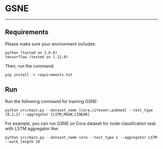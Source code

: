 # GSNE
<!--
Source code and datasets for IJCAI 2021 paper "Strengthening Global Information for Attributed Network Embedding with a Smart Random Walk"

-->
---

## Requirements

Please make sure your environment includes:

```
python (tested on 3.6.8)
tensorflow (tested on 1.12.0)
```

Then, run the command:
```
pip install -r requirements.txt
```

## Run

Run the following command for training GSNE:

```
python src/main.py --dataset_name [cora,citeseer,pubmed] --test_type [0,1,2] --aggregator [LSTM,MEAN,LINEAR]
```

For example, you can run GSNE on Cora dataset for node classfication task with LSTM aggregator like:

```
python src/main.py --dataset_name cora --test_type 1 --aggregator LSTM --walk_length 10
```
<!--
## Cite

If you use the code, please cite our paper:

```
@inproceedings{cui2020adaptive,
  title={Adaptive Graph Encoder for Attributed Graph Embedding},
  author={Cui, Ganqu and Zhou, Jie and Yang, Cheng and Liu, Zhiyuan},
  booktitle={Proceedings of SIGKDD 2020},
  year={2020}
}
```
-->